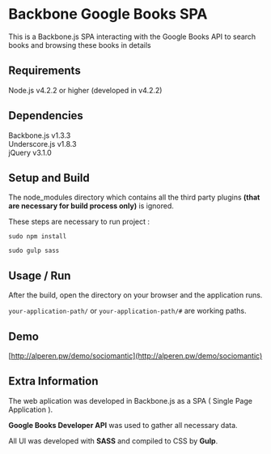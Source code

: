 Backbone Google Books SPA
==========

This is a Backbone.js SPA interacting with the Google Books API to search books and browsing these books in details



Requirements
--------

Node.js v4.2.2 or higher (developed in v4.2.2)

Dependencies
--------

Backbone.js v1.3.3 <br />
Underscore.js v1.8.3  <br />
jQuery v3.1.0 <br />

Setup and Build
--------

The node_modules directory which contains all the third party plugins **(that are necessary for build process only)** is ignored.

These steps are necessary to run project :

`sudo npm install`

`sudo gulp sass`


Usage / Run
--------

After the build, open the directory on your browser and the application runs.

`your-application-path/` or `your-application-path/#` are working paths.



Demo
--------

[http://alperen.pw/demo/sociomantic](http://alperen.pw/demo/sociomantic)


Extra Information
--------

The web aplication was developed in Backbone.js as a SPA ( Single Page Application ).

**Google Books Developer A​PI** was used to gather all necessary data.

All UI was developed with **SASS** and compiled to CSS by **Gulp**.






